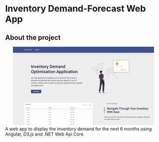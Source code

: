 # Inventory Demand-Forecast Web App

## About the project
<div align="center">
  <img src="readme_assets/inventory_demand_homepage.png" height="auto" width="90%"/>
</div>
A web app to display the inventory demand for the next 6 months using Angular, D3.js and .NET Web Api Core.

